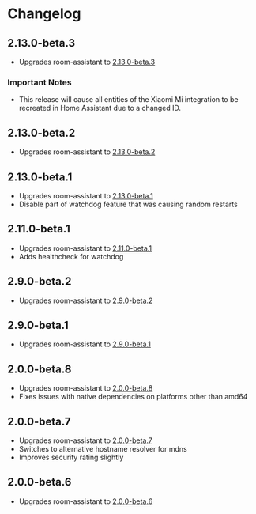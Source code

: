 # Changelog

## 2.13.0-beta.3

- Upgrades room-assistant to [2.13.0-beta.3](https://github.com/mKeRix/room-assistant/releases/tag/v2.13.0-beta.3)

### Important Notes

- This release will cause all entities of the Xiaomi Mi integration to be recreated in Home Assistant due to a changed ID.

## 2.13.0-beta.2

- Upgrades room-assistant to [2.13.0-beta.2](https://github.com/mKeRix/room-assistant/releases/tag/v2.13.0-beta.2)

## 2.13.0-beta.1

- Upgrades room-assistant to [2.13.0-beta.1](https://github.com/mKeRix/room-assistant/releases/tag/v2.13.0-beta.1)
- Disable part of watchdog feature that was causing random restarts

## 2.11.0-beta.1

- Upgrades room-assistant to [2.11.0-beta.1](https://github.com/mKeRix/room-assistant/releases/tag/v2.11.0-beta.1)
- Adds healthcheck for watchdog

## 2.9.0-beta.2

- Upgrades room-assistant to [2.9.0-beta.2](https://github.com/mKeRix/room-assistant/releases/tag/v2.9.0-beta.2)

## 2.9.0-beta.1

- Upgrades room-assistant to [2.9.0-beta.1](https://github.com/mKeRix/room-assistant/releases/tag/v2.9.0-beta.1)

## 2.0.0-beta.8

- Upgrades room-assistant to [2.0.0-beta.8](https://github.com/mKeRix/room-assistant/releases/tag/v2.0.0-beta.8)
- Fixes issues with native dependencies on platforms other than amd64

## 2.0.0-beta.7

- Upgrades room-assistant to [2.0.0-beta.7](https://github.com/mKeRix/room-assistant/releases/tag/v2.0.0-beta.7)
- Switches to alternative hostname resolver for mdns
- Improves security rating slightly

## 2.0.0-beta.6

- Upgrades room-assistant to [2.0.0-beta.6](https://github.com/mKeRix/room-assistant/releases/tag/v2.0.0-beta.6)